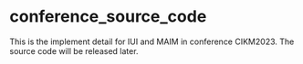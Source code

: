 # conference_source_code
This is the implement detail for IUI and MAIM in conference CIKM2023. 
The source code will be released later.
